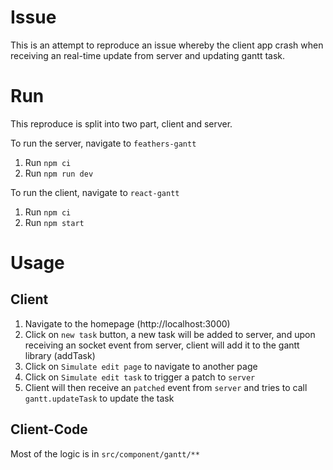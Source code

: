 # Issue

This is an attempt to reproduce an issue whereby the client app crash when receiving an real-time update from server and updating gantt task.

# Run

This reproduce is split into two part, client and server.

To run the server, navigate to `feathers-gantt`

1. Run `npm ci`
2. Run `npm run dev`

To run the client, navigate to `react-gantt`

1. Run `npm ci`
2. Run `npm start`

# Usage

## Client

1. Navigate to the homepage (http://localhost:3000)
2. Click on `new task` button, a new task will be added to server, and upon receiving an socket event from server, client will add it to the gantt library (addTask)
3. Click on `Simulate edit page` to navigate to another page
4. Click on `Simulate edit task` to trigger a patch to `server`
5. Client will then receive an `patched` event from `server` and tries to call `gantt.updateTask` to update the task

## Client-Code

Most of the logic is in `src/component/gantt/**`

